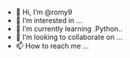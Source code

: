 - 👋 Hi, I’m @romy9
- 👀 I’m interested in ...
- 🌱 I’m currently learning .Python..
- 💞️ I’m looking to collaborate on ...
- 📫 How to reach me ...

<!---
romy9/romy9 is a ✨ special ✨ repository because its `README.md` (this file) appears on your GitHub profile.
You can click the Preview link to take a look at your changes.
--->
